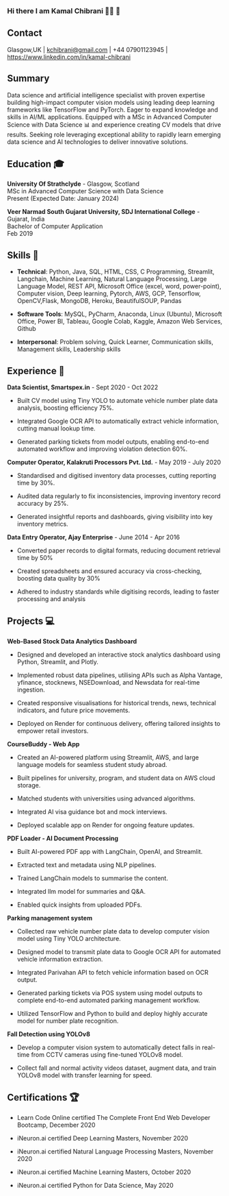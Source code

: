 ### Hi there I am Kamal Chibrani 👨‍💻 👋

## Contact
Glasgow,UK | kchibrani@gmail.com | +44 07901123945 | https://www.linkedin.com/in/kamal-chibrani

## Summary
Data science and artificial intelligence specialist with proven expertise building high-impact computer vision models using leading deep learning frameworks like TensorFlow and PyTorch. Eager to expand knowledge and skills in AI/ML applications. Equipped with a MSc in Advanced Computer Science with Data Science 📊 and experience creating CV models that drive results. Seeking role leveraging exceptional ability to rapidly learn emerging data science and AI technologies to deliver innovative solutions.

## Education 🎓
**University Of Strathclyde** - Glasgow, Scotland  
MSc in Advanced Computer Science with Data Science   
Present (Expected Date: January 2024)

**Veer Narmad South Gujarat University, SDJ International College** - Gujarat, India   
Bachelor of Computer Application        
Feb 2019

## Skills 💪
- **Technical**: Python, Java, SQL, HTML, CSS, C Programming, Streamlit, Langchain, Machine Learning, Natural Language Processing, Large Language Model, REST API, Microsoft Office (excel, word, power-point), Computer vision, Deep learning, Pytorch, AWS, GCP, Tensorflow, OpenCV,Flask, MongoDB, Heroku, BeautifulSOUP, Pandas

- **Software Tools**: MySQL, PyCharm, Anaconda, Linux (Ubuntu), Microsoft Office, Power BI, Tableau, Google Colab, Kaggle, Amazon Web Services, Github

- **Interpersonal**: Problem solving, Quick Learner, Communication skills, Management skills, Leadership skills

## Experience 🏢
**Data Scientist, Smartspex.in** - Sept 2020 - Oct 2022

- Built CV model using Tiny YOLO to automate vehicle number plate data analysis, boosting efficiency 75%.

- Integrated Google OCR API to automatically extract vehicle information, cutting manual lookup time.   

- Generated parking tickets from model outputs, enabling end-to-end automated workflow and improving violation detection 60%.

**Computer Operator, Kalakruti Processors Pvt. Ltd.** - May 2019 - July 2020

- Standardised and digitised inventory data processes, cutting reporting time by 30%.

- Audited data regularly to fix inconsistencies, improving inventory record accuracy by 25%.

- Generated insightful reports and dashboards, giving visibility into key inventory metrics.

**Data Entry Operator, Ajay Enterprise** - June 2014 - Apr 2016

- Converted paper records to digital formats, reducing document retrieval time by 50%

- Created spreadsheets and ensured accuracy via cross-checking, boosting data quality by 30%   

- Adhered to industry standards while digitising records, leading to faster processing and analysis

## Projects 💻
**Web-Based Stock Data Analytics Dashboard**

- Designed and developed an interactive stock analytics dashboard using Python, Streamlit, and Plotly.

- Implemented robust data pipelines, utilising APIs such as Alpha Vantage, yfinance, stocknews, NSEDownload, and Newsdata for real-time ingestion.

- Created responsive visualisations for historical trends, news, technical indicators, and future price movements. 

- Deployed on Render for continuous delivery, offering tailored insights to empower retail investors.

**CourseBuddy - Web App**

- Created an AI-powered platform using Streamlit, AWS, and large language models for seamless student study abroad.

- Built pipelines for university, program, and student data on AWS cloud storage.

- Matched students with universities using advanced algorithms.

- Integrated AI visa guidance bot and mock interviews.

- Deployed scalable app on Render for ongoing feature updates.

**PDF Loader - AI Document Processing**

- Built AI-powered PDF app with LangChain, OpenAI, and Streamlit.

- Extracted text and metadata using NLP pipelines.

- Trained LangChain models to summarise the content. 

- Integrated llm model for summaries and Q&A.

- Enabled quick insights from uploaded PDFs.

**Parking management system**

- Collected raw vehicle number plate data to develop computer vision model using Tiny YOLO architecture.

- Designed model to transmit plate data to Google OCR API for automated vehicle information extraction.

- Integrated Parivahan API to fetch vehicle information based on OCR output.

- Generated parking tickets via POS system using model outputs to complete end-to-end automated parking management workflow.

- Utilized TensorFlow and Python to build and deploy highly accurate model for number plate recognition.

**Fall Detection using YOLOv8**

- Develop a computer vision system to automatically detect falls in real-time from CCTV cameras using fine-tuned YOLOv8 model.

- Collect fall and normal activity videos dataset, augment data, and train YOLOv8 model with transfer learning for speed.

## Certifications 🏆

- Learn Code Online certified The Complete Front End Web Developer Bootcamp, December 2020

- iNeuron.ai certified Deep Learning Masters, November 2020 

- iNeuron.ai certified Natural Language Processing Masters, November 2020

- iNeuron.ai certified Machine Learning Masters, October 2020

- iNeuron.ai certified Python for Data Science, May 2020
